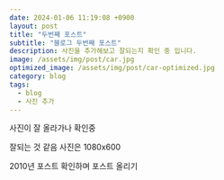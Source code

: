 ```yaml
---
date: 2024-01-06 11:19:08 +0900
layout: post
title: "두번째 포스트"
subtitle: "블로그 두번째 포스트"
description: 사진을 추가해보고 잘되는지 확인 중 입니다.
image: /assets/img/post/car.jpg
optimized_image: /assets/img/post/car-optimized.jpg
category: blog
tags:
  - blog
  - 사진 추가
---
```


사진이 잘 올라가나 확인중

잘되는 것 같음 사진은 1080x600

2010년 포스트 확인하며 포스트 올리기

[jekyll-docs]: https://jekyllrb.com/docs/home
[jekyll-gh]: https://github.com/jekyll/jekyll
[jekyll-talk]: https://talk.jekyllrb.com/
